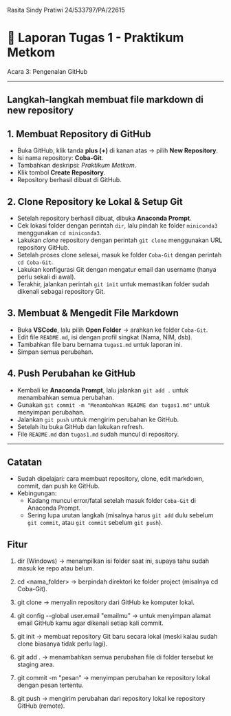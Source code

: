 Rasita Sindy Pratiwi
24/533797/PA/22615

# 📝 Laporan Tugas 1 - Praktikum Metkom
Acara 3: Pengenalan GitHub

---
## Langkah-langkah membuat file markdown di new repository
## 1. Membuat Repository di GitHub
- Buka GitHub, klik tanda **plus (+)** di kanan atas → pilih **New Repository**.  
- Isi nama repository: **Coba-Git**.  
- Tambahkan deskripsi: *Praktikum Metkom*.  
- Klik tombol **Create Repository**.  
- Repository berhasil dibuat di GitHub.  

## 2. Clone Repository ke Lokal & Setup Git
- Setelah repository berhasil dibuat, dibuka **Anaconda Prompt**.  
- Cek lokasi folder dengan perintah `dir`, lalu pindah ke folder `miniconda3` menggunakan `cd miniconda3`.  
- Lakukan *clone* repository dengan perintah `git clone` menggunakan URL repository GitHub.  
- Setelah proses clone selesai, masuk ke folder `Coba-Git` dengan perintah `cd Coba-Git`.  
- Lakukan konfigurasi Git dengan mengatur email dan username (hanya perlu sekali di awal).  
- Terakhir, jalankan perintah `git init` untuk memastikan folder sudah dikenali sebagai repository Git.  

## 3. Membuat & Mengedit File Markdown
- Buka **VSCode**, lalu pilih **Open Folder** → arahkan ke folder `Coba-Git`.  
- Edit file `README.md`, isi dengan profil singkat (Nama, NIM, dsb).  
- Tambahkan file baru bernama `tugas1.md` untuk laporan ini.  
- Simpan semua perubahan.  

## 4. Push Perubahan ke GitHub
- Kembali ke **Anaconda Prompt**, lalu jalankan `git add .` untuk menambahkan semua perubahan.  
- Gunakan `git commit -m "Menambahkan README dan tugas1.md"` untuk menyimpan perubahan.  
- Jalankan `git push` untuk mengirim perubahan ke GitHub.  
- Setelah itu buka GitHub dan lakukan refresh.  
- File `README.md` dan `tugas1.md` sudah muncul di repository.  

---
## Catatan
- Sudah dipelajari: cara membuat repository, clone, edit markdown, commit, dan push ke GitHub.  
- Kebingungan:
  - Kadang muncul error/fatal setelah masuk folder `Coba-Git` di Anaconda Prompt.
  - Sering lupa urutan langkah (misalnya harus `git add` dulu sebelum `git commit`, atau `git commit` sebelum `git push`).  

## Fitur 
1. dir (Windows)
→ menampilkan isi folder saat ini, supaya tahu sudah masuk ke repo atau belum.

2. cd <nama_folder>
→ berpindah direktori ke folder project (misalnya cd Coba-Git).

3. git clone <URL>
→ menyalin repository dari GitHub ke komputer lokal.

4. git config --global user.email "emailmu"
→ untuk menyimpan alamat email GitHub kamu agar dikenali setiap kali commit.

5. git init
→ membuat repository Git baru secara lokal (meski kalau sudah clone biasanya tidak perlu lagi).

6. git add .
→ menambahkan semua perubahan file di folder tersebut ke staging area.

7. git commit -m "pesan"
→ menyimpan perubahan ke repository lokal dengan pesan tertentu.

8. git push
→ mengirim perubahan dari repository lokal ke repository GitHub (remote).